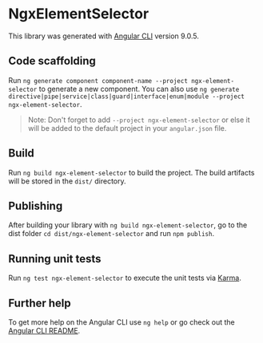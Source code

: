 # NgxElementSelector

This library was generated with [Angular CLI](https://github.com/angular/angular-cli) version 9.0.5.

## Code scaffolding

Run `ng generate component component-name --project ngx-element-selector` to generate a new component. You can also use `ng generate directive|pipe|service|class|guard|interface|enum|module --project ngx-element-selector`.
> Note: Don't forget to add `--project ngx-element-selector` or else it will be added to the default project in your `angular.json` file. 

## Build

Run `ng build ngx-element-selector` to build the project. The build artifacts will be stored in the `dist/` directory.

## Publishing

After building your library with `ng build ngx-element-selector`, go to the dist folder `cd dist/ngx-element-selector` and run `npm publish`.

## Running unit tests

Run `ng test ngx-element-selector` to execute the unit tests via [Karma](https://karma-runner.github.io).

## Further help

To get more help on the Angular CLI use `ng help` or go check out the [Angular CLI README](https://github.com/angular/angular-cli/blob/master/README.md).
